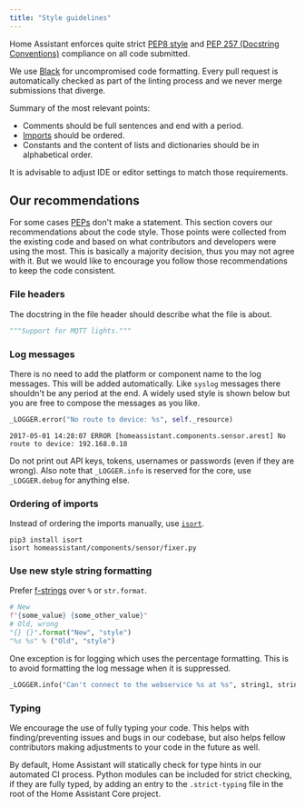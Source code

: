 ```yaml
---
title: "Style guidelines"
---
```


Home Assistant enforces quite strict [PEP8 style](https://peps.python.org/pep-0008/) and [PEP 257 (Docstring Conventions)](https://peps.python.org/pep-0257/) compliance on all code submitted.

We use [Black](https://github.com/psf/black) for uncompromised code formatting. Every pull request is automatically checked as part of the linting process and we never merge submissions that diverge.

Summary of the most relevant points:

- Comments should be full sentences and end with a period.
- [Imports](https://peps.python.org/pep-0008/#imports) should be ordered.
- Constants and the content of lists and dictionaries should be in alphabetical order.

It is advisable to adjust IDE or editor settings to match those requirements.

## Our recommendations

For some cases [PEPs](https://peps.python.org/) don't make a statement. This section covers our recommendations about the code style. Those points were collected from the existing code and based on what contributors and developers were using the most. This is basically a majority decision, thus you may not agree with it. But we would like to encourage you follow those recommendations to keep the code consistent.

### File headers

The docstring in the file header should describe what the file is about.

```python
"""Support for MQTT lights."""
```

### Log messages

There is no need to add the platform or component name to the log messages. This will be added automatically. Like `syslog` messages there shouldn't be any period at the end. A widely used style is shown below but you are free to compose the messages as you like.

```python
_LOGGER.error("No route to device: %s", self._resource)
```

```log
2017-05-01 14:28:07 ERROR [homeassistant.components.sensor.arest] No route to device: 192.168.0.18
```

Do not print out API keys, tokens, usernames or passwords (even if they are wrong).
Also note that `_LOGGER.info` is reserved for the core, use `_LOGGER.debug` for anything else.

### Ordering of imports

Instead of ordering the imports manually, use [`isort`](https://github.com/PyCQA/isort).

```shell
pip3 install isort
isort homeassistant/components/sensor/fixer.py
```

### Use new style string formatting

Prefer [f-strings](https://docs.python.org/3/reference/lexical_analysis.html#f-strings) over `%` or `str.format`.

```python
# New
f"{some_value} {some_other_value}"
# Old, wrong
"{} {}".format("New", "style")
"%s %s" % ("Old", "style")
```

One exception is for logging which uses the percentage formatting. This is to avoid formatting the log message when it is suppressed.

```python
_LOGGER.info("Can't connect to the webservice %s at %s", string1, string2)
```

### Typing

We encourage the use of fully typing your code. This helps with finding/preventing issues and bugs in our codebase,
but also helps fellow contributors making adjustments to your code in the future as well.

By default, Home Assistant will statically check for type hints in our automated CI process.
Python modules can be included for strict checking, if they are fully typed, by adding an entry
to the `.strict-typing` file in the root of the Home Assistant Core project.
